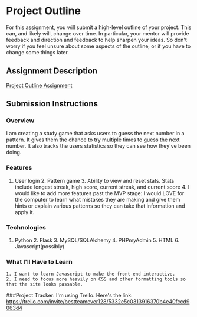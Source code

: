 # Project Outline
For this assignment, you will submit a high-level outline of your project. This can, and likely will, change over time. In particular, your mentor will provide feedback and direction and feedback to help sharpen your ideas. So don't worry if you feel unsure about some aspects of the outline, or if you have to change some things later.

## Assignment Description
[Project Outline Assignment](https://education.launchcode.org/liftoff/assignments/project-outline/)

## Submission Instructions

### Overview
I am creating a study game that asks users to guess the next number in a pattern. It gives them the chance to try multiple times to guess the next number. It also tracks the users statistics so they can see how they've been doing.

### Features
1. User login
	2. Pattern game
	3. Ability to view and reset stats. Stats include longest streak, high score, current streak, and current score
	4. I would like to add more features past the MVP stage: I would LOVE for the computer to learn what mistakes they are making and give them hints or explain various patterns so they can take that information and apply it.
  
### Technologies
1. Python
	2. Flask
	3. MySQL/SQLAlchemy
	4. PHPmyAdmin
	5. HTML
	6. Javascript(possibly)

### What I'll Have to Learn
	1. I want to learn Javascript to make the front-end interactive.
	2. I need to focus more heavily on CSS and other formatting tools so that the site looks passable.
  

###Project Tracker:
I'm using Trello. Here's the link: https://trello.com/invite/bestteamever128/5332e5c0313916370b4e40fccd9063d4
